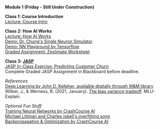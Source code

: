 **Module 1 (Friday - Still Under Construction)**  

**Class 1: Course Introduction**  
[Lecture: Course Intro](https://www.dropbox.com/scl/fi/t6vg4nazrype854hzm6ge/00-Special-Topics-AI-Course-Introduction.pptx?rlkey=pyifny9e6l393lxp7t6afg4kh&dl=0)  

**Class 2: How AI Works**  
[Lecture: How AI Works](https://www.dropbox.com/scl/fi/jwa0y7h5tr9atqa2peur1/01-How-AI-Works.pptx?rlkey=8s3o18k0lfih0exz0buybx02w&dl=1)  
[Demo: Dr. Chung's Single Neuron Simulator](https://docs.google.com/spreadsheets/d/1KDGiwAF2GStEZc2WUgbJ7CE7NHktZhAVpcRNulHfqpw/edit#gid=2001141573)  
[Demo: NN Playground by Tensorflow](https://playground.tensorflow.org/#activation=tanh&batchSize=10&dataset=circle&regDataset=reg-plane&learningRate=0.03&regularizationRate=0&noise=0&networkShape=4,2&seed=0.56945&showTestData=false&discretize=false&percTrainData=50&x=true&y=true&xTimesY=false&xSquared=false&ySquared=false&cosX=false&sinX=false&cosY=false&sinY=false&collectStats=false&problem=classification&initZero=false&hideText=false)  
[Graded Assignment: Zestimate Worksheet](https://docs.google.com/document/d/1D4Kg-iPrrpMb3dJS_9m4Y68yYeM0FtS3tTxt_KZGWaA/edit)  

**Class 3: [JASP](https://jasp-stats.org/how-to-use-jasp/)**  
[JASP In-Class Exercise: Predicting Customer Churn](https://docs.google.com/document/d/1MoNavSD08r4TSYkjyO4iZ4AGGG-wJ84H7P7K5doi5qk/edit)  
Complete Graded JASP Assignment in Blackboard before deadline.

*References*  
[Deep Learning by John D. Kelleher, available digitally through W&M library](https://proxy.wm.edu/login?url=https://search.ebscohost.com/login.aspx?direct=true&AuthType=cookie,ip,url,shib&db=nlebk&AN=2234376&site=ehost-live&scope=site)  
Wilber, J., & Werness, B. (2021, January). [The bias variance tradeoff](https://mlu-explain.github.io/bias-variance/). MLU-Explain.  

*Optional Fun Stuff*  
[Training Neural Networks by CrashCourse AI](https://www.pbs.org/video/training-neural-networks-4-mq025r/)  
[Michael Littman and Charles Isbell's overfitting song](https://www.youtube.com/watch?v=DQWI1kvmwRg&list=PLrpsa0hmc1hxDIJZnB0umnmCvofPGj6IA)  
[Backpropagation & Optimization by CrashCourse AI](https://www.pbs.org/video/training-neural-networks-4-mq025r/)  
